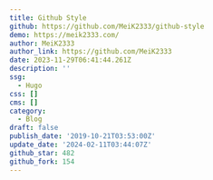 ```yaml
---
title: Github Style
github: https://github.com/MeiK2333/github-style
demo: https://meik2333.com/
author: MeiK2333
author_link: https://github.com/MeiK2333
date: 2023-11-29T06:41:44.261Z
description: ''
ssg:
  - Hugo
css: []
cms: []
category:
  - Blog
draft: false
publish_date: '2019-10-21T03:53:00Z'
update_date: '2024-02-11T03:44:07Z'
github_star: 482
github_fork: 154
---
```

